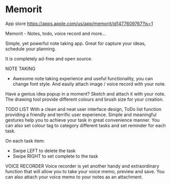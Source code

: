 # Memorit

App store
https://apps.apple.com/us/app/memorit/id1477609767?ls=1

Memorit - Notes, todo, voice record and more...


Simple, yet powerful note taking app. Great for capture your ideas, schedule your planning.

It is completely ad-free and open source.



NOTE TAKING
- Awesome note taking experience and useful functionality, you can change font style. And easily attach image / voice record with your note.

Have a genius idea popup in a moment? Sketch and attach it with your note. The drawing tool provide different colours and brush size for your creation.



TODO LIST
With a clean and neat user interface design, ToDo list function providing a friendly and terrific user experience. Simple and meaningful gestures help you to achieve your task in great convenience manner. You can also set colour tag to category different tasks and set reminder for each task.

On each task item:
- Swipe LEFT to delete the task
- Swipe RIGHT to set complete to the task



VOICE RECORDER
Voice recorder is yet another handy and extraordinary function that will allow you to take your voice memo, preview and save. You can also attach your voice memo to your notes as an attachment.

